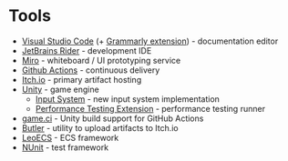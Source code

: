 # Tools

- [Visual Studio Code](https://code.visualstudio.com) (+ [Grammarly extension](https://marketplace.visualstudio.com/items?itemName=znck.grammarly)) - documentation editor
- [JetBrains Rider](https://www.jetbrains.com/rider/) - development IDE 
- [Miro](https://miro.com) - whiteboard / UI prototyping service
- [Github Actions](https://docs.github.com/en/actions) - continuous delivery
- [Itch.io](https://itch.io) - primary artifact hosting
- [Unity](https://unity.com) - game engine
  - [Input System](https://docs.unity3d.com/Packages/com.unity.inputsystem@1.3/manual/index.html) - new input system implementation
  - [Performance Testing Extension](https://docs.unity3d.com/Packages/com.unity.test-framework.performance@1.0/manual/index.html) - performance testing runner
- [game.ci](https://game.ci/) - Unity build support for GitHub Actions 
- [Butler](https://itch.io/docs/butler) - utility to upload artifacts to Itch.io
- [LeoECS](https://github.com/Leopotam/ecs) - ECS framework
- [NUnit](https://nunit.org) - test framework